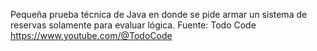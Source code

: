 Pequeña prueba técnica de Java en donde se pide armar un sistema de reservas solamente para evaluar lógica. Fuente: Todo Code https://www.youtube.com/@TodoCode
